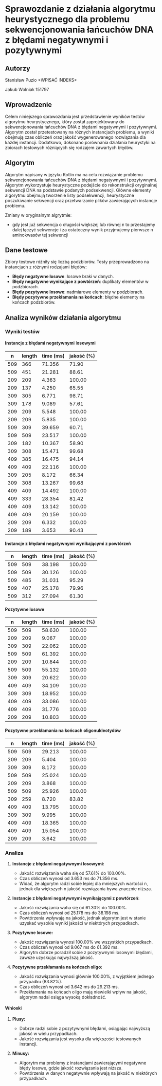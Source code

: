 # Sprawozdanie z działania algorytmu heurystycznego dla problemu sekwencjonowania łańcuchów DNA z błędami negatywnymi i pozytywnymi

## Autorzy
Stanisław Puzio <WPISAĆ INDEKS>

Jakub Wolniak 151797

## Wprowadzenie
Celem niniejszego sprawozdania jest przedstawienie wyników testów algorytmu heurystycznego, który został zaprojektowany do sekwencjonowania łańcuchów DNA z błędami negatywnymi i pozytywnymi. Algorytm został przetestowany na różnych instancjach problemu, a wyniki obejmują czas obliczeń oraz jakość wygenerowanego rozwiązania dla każdej instancji. Dodatkowo, dokonano porównania działania heurystyki na zbiorach testowych różniących się rodzajem zawartych błędów.

## Algorytm
Algorytm napisany w języku Kotlin ma na celu rozwiązanie problemu sekwencjonowania łańcuchów DNA z błędami negatywnymi i pozytywnymi. Algorytm wykorzystuje heurystyczne podejście do rekonstrukcji oryginalnej sekwencji DNA na podstawie podanych podsekwencji. Główne elementy algorytmu obejmują tworzenie listy podsekwencji, heurystyczne poszukiwanie sekwencji oraz przetwarzanie plików zawierających instancje problemu.

Zmiany w oryginalnym algrytmie:
 - gdy jest już sekwencja o długości większej lub równej n to przestajemy dalej łączyć sekwencje i za ostateczny wynik przyjmujemy pierwsze n aminokwasów tej sekwencji 

## Dane testowe
Zbiory testowe różniły się liczbą podzbiorów. Testy przeprowadzono na instancjach z różnymi rodzajami błędów:
- **Błędy negatywne losowe**: losowe braki w danych.
- **Błędy negatywne wynikające z powtórzeń**: duplikaty elementów w podzbiorach.
- **Błędy pozytywne losowe**: nadmiarowe elementy w podzbiorach.
- **Błędy pozytywne przekłamania na końcach**: błędne elementy na końcach podzbiorów.

## Analiza wyników działania algorytmu

### Wyniki testów

#### Instancje z błędami negatywnymi losowymi

| n   | length | time (ms)    | jakość (%) |
|-----|--------|--------------|------------|
| 509 | 366    | 71.356       | 71.90      |
| 509 | 451    | 21.281       | 88.61      |
| 209 | 209    | 4.363        | 100.00     |
| 209 | 137    | 4.250        | 65.55      |
| 309 | 305    | 6.771        | 98.71      |
| 309 | 178    | 9.089        | 57.61      |
| 209 | 209    | 5.548        | 100.00     |
| 209 | 209    | 5.835        | 100.00     |
| 509 | 309    | 39.659       | 60.71      |
| 509 | 509    | 23.517       | 100.00     |
| 309 | 182    | 10.367       | 58.90      |
| 309 | 308    | 15.471       | 99.68      |
| 409 | 385    | 16.475       | 94.14      |
| 409 | 409    | 22.116       | 100.00     |
| 309 | 205    | 8.172        | 66.34      |
| 309 | 308    | 13.267       | 99.68      |
| 409 | 409    | 14.492       | 100.00     |
| 409 | 333    | 28.354       | 81.42      |
| 409 | 409    | 13.142       | 100.00     |
| 409 | 409    | 20.159       | 100.00     |
| 209 | 209    | 6.332        | 100.00     |
| 209 | 189    | 3.653        | 90.43      |

#### Instancje z błędami negatywnymi wynikającymi z powtórzeń

| n   | length | time (ms)    | jakość (%) |
|-----|--------|--------------|------------|
| 509 | 509    | 38.198       | 100.00     |
| 509 | 509    | 30.126       | 100.00     |
| 509 | 485    | 31.031       | 95.29      |
| 509 | 407    | 25.178       | 79.96      |
| 509 | 312    | 27.094       | 61.30      |

#### Pozytywne losowe

| n   | length | time (ms)    | jakość (%) |
|-----|--------|--------------|------------|
| 509 | 509    | 58.630       | 100.00     |
| 209 | 209    | 9.067        | 100.00     |
| 309 | 309    | 22.062       | 100.00     |
| 509 | 509    | 61.392       | 100.00     |
| 209 | 209    | 10.844       | 100.00     |
| 509 | 509    | 55.132       | 100.00     |
| 309 | 309    | 20.622       | 100.00     |
| 409 | 409    | 34.109       | 100.00     |
| 309 | 309    | 18.952       | 100.00     |
| 409 | 409    | 33.086       | 100.00     |
| 409 | 409    | 31.776       | 100.00     |
| 209 | 209    | 10.803       | 100.00     |

#### Pozytywne przekłamania na końcach oligonukleotydów

| n   | length | time (ms)    | jakość (%) |
|-----|--------|--------------|------------|
| 509 | 509    | 29.213       | 100.00     |
| 209 | 209    | 5.404        | 100.00     |
| 309 | 309    | 8.172        | 100.00     |
| 509 | 509    | 25.024       | 100.00     |
| 209 | 209    | 3.868        | 100.00     |
| 509 | 509    | 25.926       | 100.00     |
| 309 | 259    | 8.720        | 83.82      |
| 409 | 409    | 13.795       | 100.00     |
| 309 | 309    | 9.995        | 100.00     |
| 409 | 409    | 18.365       | 100.00     |
| 409 | 409    | 15.054       | 100.00     |
| 209 | 209    | 3.642        | 100.00     |

### Analiza

1. **Instancje z błędami negatywnymi losowymi:**
   - Jakość rozwiązania waha się od 57.61% do 100.00%.
   - Czas obliczeń wynosi od 3.653 ms do 71.356 ms.
   - Widać, że algorytm radzi sobie lepiej dla mniejszych wartości n, jednak dla większych n jakość rozwiązania bywa znacznie niższa.

2. **Instancje z błędami negatywnymi wynikającymi z powtórzeń:**
   - Jakość rozwiązania waha się od 61.30% do 100.00%.
   - Czas obliczeń wynosi od 25.178 ms do 38.198 ms.
   - Powtórzenia wpływają na jakość, jednak algorytm jest w stanie uzyskać wysokie wyniki jakości w niektórych przypadkach.

3. **Pozytywne losowe:**
   - Jakość rozwiązania wynosi 100.00% we wszystkich przypadkach.
   - Czas obliczeń wynosi od 9.067 ms do 61.392 ms.
   - Algorytm dobrze poradził sobie z pozytywnymi losowymi błędami, zawsze uzyskując najwyższą jakość.

4. **Pozytywne przekłamania na końcach oligo:**
   - Jakość rozwiązania wynosi głównie 100.00%, z wyjątkiem jednego przypadku (83.82%).
   - Czas obliczeń wynosi od 3.642 ms do 29.213 ms.
   - Przekłamania na końcach oligo mają niewielki wpływ na jakość, algorytm nadal osiąga wysoką dokładność.

#### Wnioski

1. **Plusy:**
   - Dobrze radzi sobie z pozytywnymi błędami, osiągając najwyższą jakość w wielu przypadkach.
   - Jakość rozwiązania jest wysoka dla większości testowanych instancji.

2. **Minusy:**
   - Algorytm ma problemy z instancjami zawierającymi negatywne błędy losowe, gdzie jakość rozwiązania jest niższa.
   - Powtórzenia w danych negatywnie wpływają na jakość w niektórych przypadkach.
